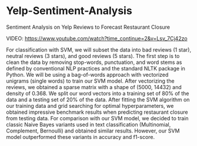 # Yelp-Sentiment-Analysis
Sentiment Analysis on Yelp Reviews to Forecast Restaurant Closure

VIDEO: https://www.youtube.com/watch?time_continue=2&v=Lsv_7Cj42zo  

For classification with SVM, we will subset the data into bad reviews (1 star), neutral reviews (3 stars), and good reviews (5 stars). 
The first step is to clean the data by removing stop-words, punctuation, and word stems as defined by conventional NLP practices and the standard NLTK package in Python. 
We will be using a bag-of-words approach with vectorized unigrams (single words) to train our SVM model. 
After vectorizing the reviews, we obtained a sparse matrix with a shape of (5000, 14432) and density of 0.368. We split our word vectors into a training set of 80% of the data and a testing set of 20% of the data. 
After fitting the SVM algorithm on our training data and grid searching for optimal hyperparameters, we obtained impressive benchmark results when predicting restaurant closure from testing data. 
For comparison with our SVM model, we decided to train classic Naive Bayes variants used in text classification (Multinomial, Complement, Bernoulli) and obtained similar results. 
However, our SVM model outperformed these variants in accuracy and f1-score.
